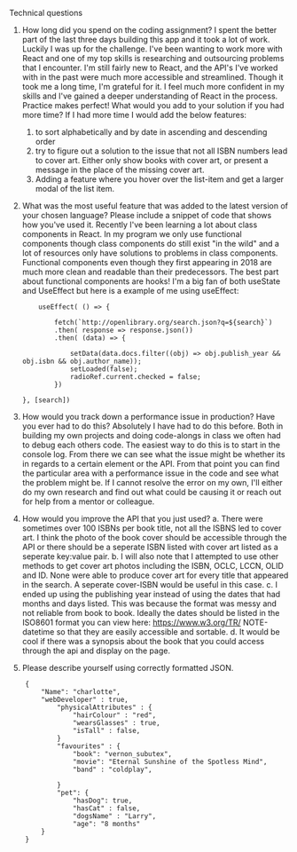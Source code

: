 Technical questions
1.	How long did you spend on the coding assignment? 
    I spent the better part of the last three days building this app and it took a lot of work. Luckily I was up for the challenge. I've been wanting to work more with React and one of my top skills is researching and outsourcing problems that I encounter. I'm still fairly new to React, and the API's I've worked with in the past were much more accessible and streamlined. Though it took me a long time, I'm grateful for it. I feel much more confident in my skills and I've gained a deeper understanding of React in the process. Practice makes perfect! 
    What would you add to your solution if you had more time?
    If I had more time I would add the below features: 
    1) to sort alphabetically and by date in ascending and descending order 
    2) try to figure out a solution to the issue that not all ISBN numbers lead to cover art. Either only show books with cover art, or present a message in the place of the missing cover art. 
    3) Adding a feature where you hover over the list-item and get a larger modal of the list item. 
2.	What was the most useful feature that was added to the latest version of your chosen language? Please include a snippet of code that shows how you've used it.
    Recently I've been learning a lot about class components in React. In my program we only use functional components though class components do still exist "in the wild" and a lot of resources only have solutions to problems in class components. Functional components even though they first appearing in 2018 are much more clean and readable than their predecessors. The best part about functional components are hooks! I'm a big fan of both useState and UseEffect but here is a example of me using useEffect:
    
    ```
        useEffect( () => {

            fetch(`http://openlibrary.org/search.json?q=${search}`)
            .then( response => response.json())
            .then( (data) => {
                
                setData(data.docs.filter((obj) => obj.publish_year && obj.isbn && obj.author_name));
                setLoaded(false);
                radioRef.current.checked = false;
            })

    }, [search]) 

3.	How would you track down a performance issue in production? Have you ever had to do this?
    Absolutely I have had to do this before. Both in building my own projects and doing code-alongs in class we often had to debug each others code. The easiest way to do this is to start in the console log. From there we can see what the issue might be whether its in regards to a certain element or the API. From that point you can find the particular area with a performance issue in the code and see what the problem might be. If I cannot resolve the error on my own, I'll either do my own research and find out what could be causing it or reach out for help from a mentor or colleague. 
4.	How would you improve the API that you just used?
    a.	There were sometimes over 100 ISBNs per book title, not all the ISBNS led to cover art. I think the photo of the book cover should be accessible through the API or there should be a seperate ISBN listed with cover art listed as a seperate key:value pair. 
    b. I will also note that I attempted to use other methods to get cover art photos including the ISBN, OCLC, LCCN, OLID and ID. None were able to produce cover art for every title that appeared in the search. A seperate cover-ISBN would be useful in this case. 
    c.	I ended up using the publishing year instead of using the dates that had months and days listed. This was because the format was messy and not reliable from book to book. Ideally the dates should be listed in the ISO8601 format you can view here: https://www.w3.org/TR/
    NOTE-datetime so that they are easily accessible and sortable. 
    d. It would be cool if there was a synopsis about the book that you could access through the api and display on the page. 
5.	Please describe yourself using correctly formatted JSON.


```
    {
        "Name": "charlotte",
        "webDeveloper" : true, 
            "physicalAttributes" : {
                "hairColour" : "red",
                "wearsGlasses" : true, 
                "isTall" : false,
            }
            "favourites" : {
                "book": "vernon_subutex",
                "movie": "Eternal Sunshine of the Spotless Mind", 
                "band" : "coldplay",

            }
            "pet": {
                "hasDog": true, 
                "hasCat" : false, 
                "dogsName" : "Larry",
                "age": "8 months"
        }
    }    
        

    
